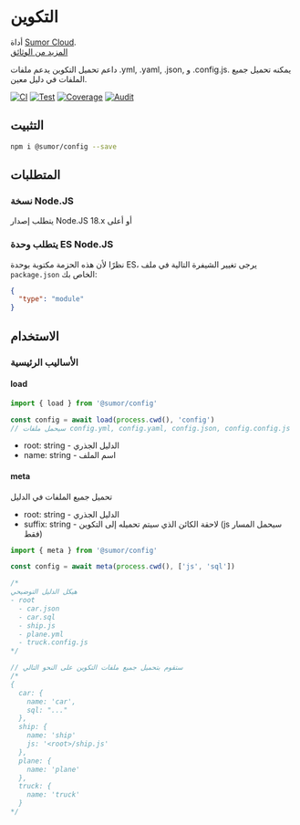 # التكوين

أداة [Sumor Cloud](https://sumor.cloud).  
[المزيد من الوثائق](https://sumor.cloud/config)

داعم تحميل التكوين يدعم ملفات .yml, .yaml, .json, و .config.js. يمكنه تحميل جميع الملفات في دليل معين.

[![CI](https://github.com/sumor-cloud/config/actions/workflows/ci.yml/badge.svg)](https://github.com/sumor-cloud/config/actions/workflows/ci.yml)
[![Test](https://github.com/sumor-cloud/config/actions/workflows/ut.yml/badge.svg)](https://github.com/sumor-cloud/config/actions/workflows/ut.yml)
[![Coverage](https://github.com/sumor-cloud/config/actions/workflows/coverage.yml/badge.svg)](https://github.com/sumor-cloud/config/actions/workflows/coverage.yml)
[![Audit](https://github.com/sumor-cloud/config/actions/workflows/audit.yml/badge.svg)](https://github.com/sumor-cloud/config/actions/workflows/audit.yml)

## التثبيت

```bash
npm i @sumor/config --save
```

## المتطلبات

### نسخة Node.JS

يتطلب إصدار Node.JS 18.x أو أعلى

### يتطلب وحدة ES Node.JS

نظرًا لأن هذه الحزمة مكتوبة بوحدة ES،
يرجى تغيير الشيفرة التالية في ملف `package.json` الخاص بك:

```json
{
  "type": "module"
}
```

## الاستخدام

### الأساليب الرئيسية

#### load

```js
import { load } from '@sumor/config'

const config = await load(process.cwd(), 'config')
// سيحمل ملفات config.yml, config.yaml, config.json, config.config.js
```

- root: string - الدليل الجذري
- name: string - اسم الملف

#### meta

تحميل جميع الملفات في الدليل

- root: string - الدليل الجذري
- suffix: string - لاحقة الكائن الذي سيتم تحميله إلى التكوين (js سيحمل المسار فقط)

```js
import { meta } from '@sumor/config'

const config = await meta(process.cwd(), ['js', 'sql'])

/*
هيكل الدليل التوضيحي
- root
  - car.json
  - car.sql
  - ship.js
  - plane.yml
  - truck.config.js
*/

// ستقوم بتحميل جميع ملفات التكوين على النحو التالي
/*
{
  car: {
    name: 'car',
    sql: "..."
  },
  ship: {
    name: 'ship'
    js: '<root>/ship.js'
  },
  plane: {
    name: 'plane'
  },
  truck: {
    name: 'truck'
  }
*/
```
